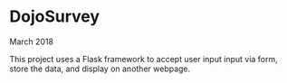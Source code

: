# DojoSurvey

March 2018

This project uses a Flask framework to accept user input input via form, store the data, and display on another webpage.
